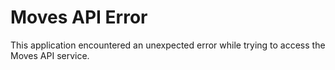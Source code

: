 Moves API Error
===============

This application encountered an unexpected error while
trying to access the Moves API service.

